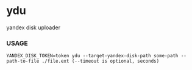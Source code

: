 # ydu

yandex disk uploader

### USAGE

```
YANDEX_DISK_TOKEN=token ydu --target-yandex-disk-path some-path --path-to-file ./file.ext (--timeout is optional, seconds)
```
